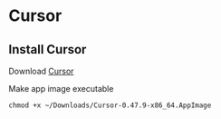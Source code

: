 # Cursor

## Install Cursor
Download [Cursor](https://www.cursor.com/)

Make app image executable
```
chmod +x ~/Downloads/Cursor-0.47.9-x86_64.AppImage
```
